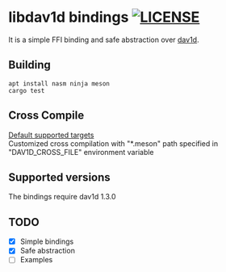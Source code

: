 # libdav1d bindings [![LICENSE](https://img.shields.io/badge/license-MIT-blue.svg)](LICENSE)

It is a simple FFI binding and safe abstraction over [dav1d][1].


## Building
```
apt install nasm ninja meson  
cargo test
```
## Cross Compile
[Default supported targets](https://github.com/kozakura913/static-dav1d-rs/tree/master/dav1d-sys/crossfiles)  
Customized cross compilation with "*.meson" path specified in "DAV1D_CROSS_FILE" environment variable

## Supported versions

The bindings require dav1d 1.3.0

## TODO
- [x] Simple bindings
- [x] Safe abstraction
- [ ] Examples

[1]: https://github.com/videolan/dav1d
